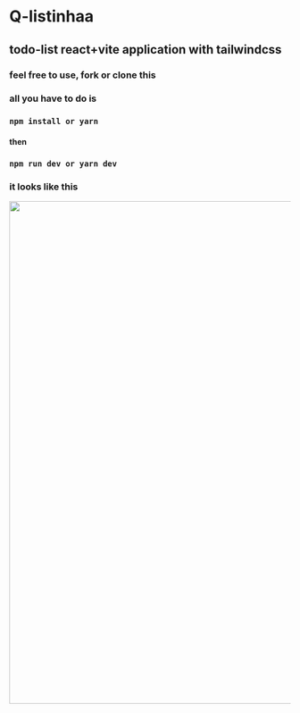 # Q-listinhaa
## todo-list react+vite application with tailwindcss

### feel free to use, fork or clone this
### all you have to do is
### `npm install or yarn`
#### then
### `npm run dev or yarn dev` 

### it looks like this
  
<img src="https://user-images.githubusercontent.com/40682386/210557074-1b3db398-6482-4676-99d7-174427f0cccb.png" width="1200" height="900">
